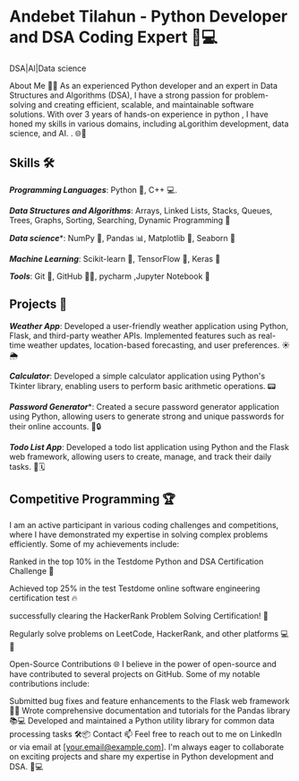 # Andebet Tilahun - Python Developer and DSA Coding Expert 🐍💻
DSA|AI|Data science

About Me 🙋‍♂️
As an experienced Python developer and an expert in Data Structures and Algorithms (DSA), I have a strong passion for problem-solving and creating efficient, scalable, and maintainable software solutions. With over 3 years of hands-on experience in python , I have honed my skills in various domains, including aLgorithim development, data science, and AI.
. 🌐🧠

## Skills 🛠️

***Programming Languages***: Python 🐍, C++ 💻.

***Data Structures and Algorithms***: Arrays, Linked Lists, Stacks, Queues, Trees, Graphs, Sorting, Searching, Dynamic Programming 🧠

***Data science****: NumPy 🔢, Pandas 📊, Matplotlib 🎨, Seaborn 🌈

***Machine Learning***: Scikit-learn 🤖, TensorFlow 🧠, Keras 🧠

***Tools***: Git 🐙, GitHub 🐱‍💻, pycharm ,Jupyter Notebook 📓

## Projects 🚀
***Weather App***: Developed a user-friendly weather application using Python, Flask, and third-party weather APIs. Implemented features such as real-time weather updates, location-based forecasting, and user preferences. ☀️🌦️

***Calculator***: Developed a simple calculator application using Python's Tkinter library, enabling users to perform basic arithmetic operations. 📟

***Password Generator****: Created a secure password generator application using Python, allowing users to generate strong and unique passwords for their online accounts. 🔑🔒

***Todo List App***: Developed a todo list application using Python and the Flask web framework, allowing users to create, manage, and track their daily tasks. 📝🗓️

## Competitive Programming 🏆

I am an active participant in various coding challenges and competitions, where I have demonstrated my expertise in solving complex problems efficiently. Some of my achievements include:

Ranked in the top 10% in the Testdome Python and DSA Certification Challenge 🥇

Achieved top 25% in the test Testdome online software engineering certification test 🔥

successfully clearing the HackerRank Problem Solving Certification! 🎉

Regularly solve problems on LeetCode, HackerRank, and other platforms 💻🧠

Open-Source Contributions 🌐
I believe in the power of open-source and have contributed to several projects on GitHub. Some of my notable contributions include:

Submitted bug fixes and feature enhancements to the Flask web framework 🐛🆙
Wrote comprehensive documentation and tutorials for the Pandas library 📚💻
Developed and maintained a Python utility library for common data processing tasks 🛠️📦
Contact 📫
Feel free to reach out to me on LinkedIn or via email at [your.email@example.com]. I'm always eager to collaborate on exciting projects and share my expertise in Python development and DSA. 🤝💻

